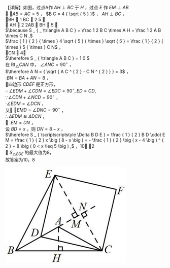 【详解】如图，过点A作 $A H \perp B C$ 于 $H$ ，过点 $E$ 作 $E M \perp A B$   
 $\cdot A B = A C = 5$ ， $B C = 4 { \sqrt { 5 } }$ ， $A H \perp B C$ ，  
BH  1 BC  2 5 ，  
 AH  2 2AB  BH  5 ，  
$\because S _ { _ \triangle A B C } = \frac 1 2 B C \times A H = \frac 1 2 A B \times C N ,$   
$\frac { 1 } { 2 } { \times } 4 \sqrt { 5 } { \times } \sqrt { 5 } = \frac { 1 } { 2 } { \times } 5 { \times } C N$ ，  
CN  4，  
$\therefore S _ { \triangle A B C } = 1 0 $   
在 $\mathsf { R t } _ { \triangle } C A N$ 中， $\angle A N C = 9 0 ^ { \circ }$ ，  
$\therefore A N = { \sqrt { A C ^ { 2 } - C N ^ { 2 } } } = 3$ ，  
$\cdot B N = B A + A N = 8$ ，  
四边形 $C D E F$ 是正方形，  
$\therefore \angle E D M + \angle C D N = \angle E D C = 9 0 ^ { \circ } , E D = C D ,$   
$\because \angle C D N + \angle N C D = 9 0 ^ { \circ }$ ，  
$\cdot \angle E D M = \angle D C N$ ，  
又 $\angle E M D = \angle D N C = 9 0 ^ { \circ }$ ，  
$\therefore \Delta E D M \cong \Delta D C N$ ，  
 $. E M = D N$ ，  
设 $B D = x$ ，则 $D N = 8 - x$ ，  
$\therefore S _ { \scriptscriptstyle \Delta B D E } = \frac { 1 } { 2 } B D \cdot E M = \frac { 1 } { 2 } x \big ( 8 - x \big ) = - \frac { 1 } { 2 } \big ( x - 4 \big ) ^ { 2 } + 8 \big ( 0 < x \leq 5 \big ) ,$ ，10 ，2  
 $S _ { \triangle B D E }$ 的最大值为8，  
故答案为10，8

![](<../../qs_image_DB/专题2-1__将军饮马等8类常见最值问题（解析版）/d1f5a3b79cf6605701f5626d0f50b1ea81173d12b529652b537b066e453de876.jpg>)
